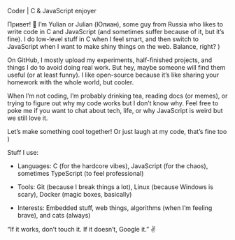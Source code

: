 Coder | C & JavaScript enjoyer

Привет! 👋 I’m Yulian or Julian (Юлиан), some guy from Russia who likes to write code in C and JavaScript (and sometimes suffer because of it, but it’s fine). I do low-level stuff in C when I feel smart, and then switch to JavaScript when I want to make shiny things on the web. Balance, right? )

On GitHub, I mostly upload my experiments, half-finished projects, and things I do to avoid doing real work. But hey, maybe someone will find them useful (or at least funny). I like open-source because it’s like sharing your homework with the whole world, but cooler.

When I’m not coding, I’m probably drinking tea, reading docs (or memes), or trying to figure out why my code works but I don’t know why. Feel free to poke me if you want to chat about tech, life, or why JavaScript is weird but we still love it.

Let’s make something cool together! Or just laugh at my code, that’s fine too )

Stuff I use:

- Languages: C (for the hardcore vibes), JavaScript (for the chaos), sometimes TypeScript (to feel professional)

- Tools: Git (because I break things a lot), Linux (because Windows is scary), Docker (magic boxes, basically)

- Interests: Embedded stuff, web things, algorithms (when I’m feeling brave), and cats (always)

“If it works, don’t touch it. If it doesn’t, Google it.” ✌️

